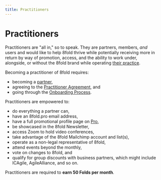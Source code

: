 ```yaml
---
title: Practitioners
---
```


# Practitioners

Practitioners are "all in," so to speak. They are partners, members, _and_ users and would like to help 8fold thrive while potentially receiving more in return by way of promotion, access, and the ability to work under, alongside, or without the 8fold brand while operating [their practice](/the-outer-fold/practitioners/your-practice).

Becoming a practitioner of 8fold requires:

* becoming a [partner](/the-outer-fold/partners),
* agreeing to the [Practitioner Agreement](/policy-palace/practitioner-agreement), and
* going through the [Onboarding Process](/the-outer-fold/practitioners/onboarding).

Practitioners are empowered to:

* do everything a partner can,
* have an 8fold.pro email address,
* have a full promotional profile page on [Pro](/the-inner-fold/pro),
* be showcased in the 8fold Newsletter,
* access Zoom to hold video conferences,
* take advantage of the 8fold Mailchimp account and list(s),
* operate as a non-legal representative of 8fold,
* attend events beyond the monthly,
* vote on changes to 8fold, and
* qualify for group discounts with business partners, which might include ICAgile, AgileAlliance, and so on.

Practitioners are required to **earn 50 Folds per month**.

